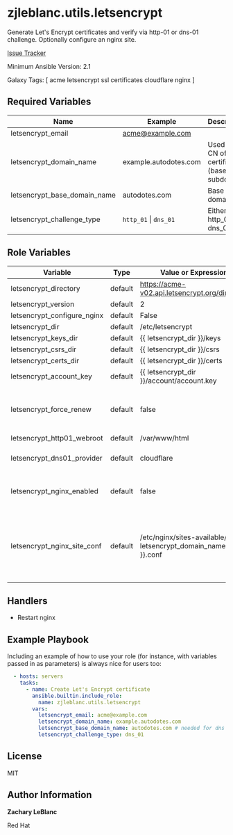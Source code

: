 zjleblanc.utils.letsencrypt
=========

Generate Let's Encrypt certificates and verify via http-01 or dns-01 challenge. Optionally configure an nginx site.

[Issue Tracker](https://github.com/zjleblanc/zjleblanc.utils/issues)

Minimum Ansible Version: 2.1

Galaxy Tags: \[ acme letsencrypt ssl certificates cloudflare nginx \]

Required Variables
------------------

| Name | Example | Description |
| -------- | ------- | ------------------- |
| letsencrypt_email | acme@example.com |  |
| letsencrypt_domain_name | example.autodotes.com | Used for CN of certificate (base or subdomain) |
| letsencrypt_base_domain_name | autodotes.com | Base domain |
| letsencrypt_challenge_type | `http_01` \| `dns_01` | Either http_01 or dns_01 |


Role Variables
--------------

| Variable | Type | Value or Expression | Description |
| -------- | ------- | ------------------- | --------- |
| letsencrypt_directory | default | https://acme-v02.api.letsencrypt.org/directory |  |
| letsencrypt_version | default | 2 |  |
| letsencrypt_configure_nginx | default | False |  |
| letsencrypt_dir | default | /etc/letsencrypt |  |
| letsencrypt_keys_dir | default | {{ letsencrypt_dir }}/keys |  |
| letsencrypt_csrs_dir | default | {{ letsencrypt_dir }}/csrs |  |
| letsencrypt_certs_dir | default | {{ letsencrypt_dir }}/certs |  |
| letsencrypt_account_key | default | {{ letsencrypt_dir }}/account/account.key |  |
| letsencrypt_force_renew | default | false | If true, will bypass condition for expiration <30 days |
| letsencrypt_http01_webroot | default | /var/www/html |  |
| letsencrypt_dns01_provider | default | cloudflare | Only supported provider |
| letsencrypt_nginx_enabled | default | false | Enable to configure an associated nginx site |
| letsencrypt_nginx_site_conf | default | /etc/nginx/sites-available/{{ letsencrypt_domain_name }}.conf | Assumes the recommended nginx setup where a symlink in **sites-enabled** exists |

Handlers
--------------

  - Restart nginx

Example Playbook
----------------

Including an example of how to use your role (for instance, with variables passed in as parameters) is always nice for users too:

  ```yaml
    - hosts: servers
      tasks:
        - name: Create Let's Encrypt certificate
          ansible.builtin.include_role:
            name: zjleblanc.utils.letsencrypt
          vars:
            letsencrypt_email: acme@example.com
            letsencrypt_domain_name: example.autodotes.com
            letsencrypt_base_domain_name: autodotes.com # needed for dns challenge
            letsencrypt_challenge_type: dns_01
  ```

License
-------

MIT

Author Information
-------
**Zachary LeBlanc**

Red Hat
